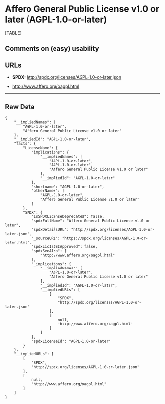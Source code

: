 Affero General Public License v1.0 or later (AGPL-1.0-or-later)
===============================================================

[TABLE]

Comments on (easy) usability
----------------------------

URLs
----

-   **SPDX:** http://spdx.org/licenses/AGPL-1.0-or-later.json

-   http://www.affero.org/oagpl.html

------------------------------------------------------------------------

Raw Data
--------

    {
        "__impliedNames": [
            "AGPL-1.0-or-later",
            "Affero General Public License v1.0 or later"
        ],
        "__impliedId": "AGPL-1.0-or-later",
        "facts": {
            "LicenseName": {
                "implications": {
                    "__impliedNames": [
                        "AGPL-1.0-or-later",
                        "AGPL-1.0-or-later",
                        "Affero General Public License v1.0 or later"
                    ],
                    "__impliedId": "AGPL-1.0-or-later"
                },
                "shortname": "AGPL-1.0-or-later",
                "otherNames": [
                    "AGPL-1.0-or-later",
                    "Affero General Public License v1.0 or later"
                ]
            },
            "SPDX": {
                "isSPDXLicenseDeprecated": false,
                "spdxFullName": "Affero General Public License v1.0 or later",
                "spdxDetailsURL": "http://spdx.org/licenses/AGPL-1.0-or-later.json",
                "_sourceURL": "https://spdx.org/licenses/AGPL-1.0-or-later.html",
                "spdxLicIsOSIApproved": false,
                "spdxSeeAlso": [
                    "http://www.affero.org/oagpl.html"
                ],
                "_implications": {
                    "__impliedNames": [
                        "AGPL-1.0-or-later",
                        "Affero General Public License v1.0 or later"
                    ],
                    "__impliedId": "AGPL-1.0-or-later",
                    "__impliedURLs": [
                        [
                            "SPDX",
                            "http://spdx.org/licenses/AGPL-1.0-or-later.json"
                        ],
                        [
                            null,
                            "http://www.affero.org/oagpl.html"
                        ]
                    ]
                },
                "spdxLicenseId": "AGPL-1.0-or-later"
            }
        },
        "__impliedURLs": [
            [
                "SPDX",
                "http://spdx.org/licenses/AGPL-1.0-or-later.json"
            ],
            [
                null,
                "http://www.affero.org/oagpl.html"
            ]
        ]
    }